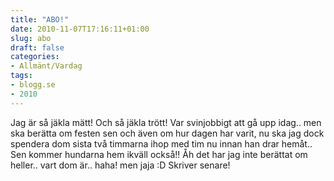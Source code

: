 ```yaml
---
title: "ABO!"
date: 2010-11-07T17:16:11+01:00
slug: abo
draft: false
categories:
- Allmänt/Vardag
tags:
- blogg.se
- 2010
---
```

Jag är så jäkla mätt! Och så jäkla trött! Var svinjobbigt att gå upp idag.. men ska berätta om festen sen och även om hur dagen har varit, nu ska jag dock spendera dom sista två timmarna ihop med tim nu innan han drar hemåt.. Sen kommer hundarna hem ikväll också!! Åh det har jag inte berättat om heller.. vart dom är.. haha! men jaja :D Skriver senare!